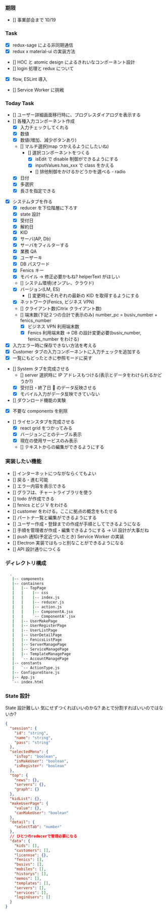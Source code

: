 ### 期限

- [] 事業部会まで 10/19

### Task

- [x] redux-sage による非同期通信
- [x] redux x material-ui の実装方法
- [] HOC と atomic design によるきれいなコンポーネント設計
- [] login 処理と redux について
- [x] flow, ESLint 導入
- [] Service Worker に挑戦

### Today Task

- [] ユーザー詳細画面移行時に、プログレスダイアログを表示する
- [] 各種入力コンポーネント作成
  - [x] 入力チェックしてくれる
  - [x] 数値
  - [x] 数値(増加、減少ボタンあり)
  - [] マルチ選択(map つかえるようにしたいね)
    - [] 選択コンポーネントをつくる
      - [x] isEdit で disable 制御ができるようにする
      - [x] inputValues.has_xxx で class をかえる
      - [] 排他制御をかけるかどうかを選べる - radio
  - [x] 日付
  - [x] 多選択
  - [x] 長さを指定できる
- [x] システムタブを作る
  - [x] reducer を下位階層に下ろす
  - [x] state 設計
  - [x] 受付日
  - [x] 解約日
  - [x] KID
  - [x] サーバ(AP, Db)
  - [x] サーバをフィルターする
  - [x] 業務 QA
  - [x] ユーザーキ
  - [x] DB パスワード
  - [x] Fenics キー
  - [x] モバイル -> 修正必要かもね? helperText がほしい
  - [] システム環境(オンプレ、クラウド)
  - [x] バージョン(LM, ES)
    - [] 変更時にそれぞれの最新の KID を取得するようにする
  - [x] ネットワーク(Fenics, ビジネス VPN)
  - [] クライアント数(Citrix クライアント数)
  - [] 端末数(下記２つの合計で表示のみ) number_pc = busiv_number + fenics_number
    - [x] ビジネス VPN 利用端末数
    - [x] Fenics 利用端末数
          -> DB の設計変更必要(busiv_number, fenics_number をわける)
- [x] 入力エラー時に保存できない方法を考える
- [x] Customer タブの入力コンポーネントに入力チェックを追加する
- [x] 一覧にもどったときに参照モードに戻す
- [] System タブを完成させる
  - [] server 選択時に IP アドレスもつける(表示とデータをわけられるかどうか?)
  - [x] 受付日・終了日  のデータ反映させる
  - [x] モバイル入力がデータ反映できていない
- [] ダウンロード機能の実験
- [x] 不要な components を削除
- [] ライセンスタブを完成させる
  - [x] react grid をつかってみる
  - [x] バージョンごとのテーブル表示
  - [x] 現在の使用サービスのみ表示
  - [] テキストからの編集ができるようにする

### 実装したい機能

- [] インターネットにつながならくてもよい
- [] 戻る・進む可能
- [] エラー内容を表示できる
- [] グラフは、チャートライブラリを使う
- [] todo が作成できる
- [] fenics とビジ V をわける
- [] customer をわける。ここに拠点の概念をもたせる
- [] パートナ一覧と編集ができるようにする
- [] ユーザー作成・登録までの作成が手順としてできるようになる
- [] 手順を管理者が作成・編集できるようにする -> UI 設計が大事だね
- [] push 通知(予定近づいたとき) Service Worker の実装
- [] Electron 実装ではもっと別なことができるようになる
- [] API 設計通りにつくる

### ディレクトリ構成

```cmd
  .
   |-- components
   |-- containers
   |   |-- TopPage
   |   |    |-- css
   |   |    |-- index.js
   |   |    |-- reducer.js
   |   |    |-- action.js
   |   |    |-- ComponentA.jsx
   |   |    `-- ComponentA'.jsx
   |   |-- UserMakePage
   |   |-- UserRegisterPage
   |   |-- UserListPage
   |   |-- UserDetailPage
   |   |-- FenicsListPage
   |   |-- ServerManagePage
   |   |-- ServiceManagePage
   |   |-- TemplateManagePage
   |   `-- AccountManagePage
   |-- constants
   |   `-- ActionType.js
   |-- ConfigureStore.js
   |-- App.js
   `-- index.html
```

### State 設計

State 設計難しい
気にせずつくればいいのかな?
あとで分割すればいいのではないか?

```json
{
  "session": {
    "id": "string",
    "name": "string",
    "pass": "string"
  },
  "selectedMenu": {
    "isTop": "boolean",
    "isMakeUser": "boolean",
    "isRegister": "boolean"
  },
  "top": {
    "news": {},
    "servers": {},
    "graph": {}
  },
  "kidList": {},
  "makeUserPage": {
    "value": {},
    "canMakeUser": "boolean"
  },
  "detail": {
    "selectTab": "number"
  },
  // ひとつのreducerで管理必要になる
  "data": {
    "kids": [],
    "customers": [],
    "licennse": {},
    "fenics": [],
    "busivs": [],
    "mobiles": [],
    "historys": [],
    "memos": [],
    "templates": [],
    "servers": [],
    "services": [],
    "loginUsers": []
  }
}
```
